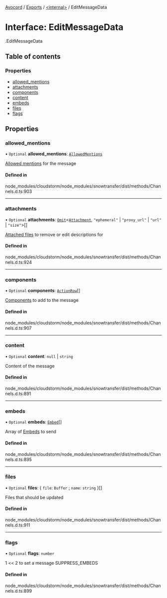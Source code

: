 [Avocord](../README.md) / [Exports](../modules.md) / [<internal\>](../modules/internal_.md) / EditMessageData

# Interface: EditMessageData

[<internal>](../modules/internal_.md).EditMessageData

## Table of contents

### Properties

- [allowed\_mentions](internal_.EditMessageData-1.md#allowed_mentions)
- [attachments](internal_.EditMessageData-1.md#attachments)
- [components](internal_.EditMessageData-1.md#components)
- [content](internal_.EditMessageData-1.md#content)
- [embeds](internal_.EditMessageData-1.md#embeds)
- [files](internal_.EditMessageData-1.md#files)
- [flags](internal_.EditMessageData-1.md#flags)

## Properties

### allowed\_mentions

• `Optional` **allowed\_mentions**: [`AllowedMentions`](../modules/internal_.md#allowedmentions)

[Allowed mentions](https://discord.com/developers/docs/resources/channel#allowed-mentions-object) for the message

#### Defined in

node_modules/cloudstorm/node_modules/snowtransfer/dist/methods/Channels.d.ts:903

___

### attachments

• `Optional` **attachments**: [`Omit`](../modules/internal_.md#omit)<[`Attachment`](../modules/internal_.md#attachment-1), ``"ephemeral"`` \| ``"proxy_url"`` \| ``"url"`` \| ``"size"``\>[]

[Attached files](https://discord.com/developers/docs/resources/channel#attachment-object) to remove or edit descriptions for

#### Defined in

node_modules/cloudstorm/node_modules/snowtransfer/dist/methods/Channels.d.ts:924

___

### components

• `Optional` **components**: [`ActionRow`](../modules/internal_.md#actionrow-1)[]

[Components](https://discord.com/developers/docs/interactions/message-components#component-object) to add to the message

#### Defined in

node_modules/cloudstorm/node_modules/snowtransfer/dist/methods/Channels.d.ts:907

___

### content

• `Optional` **content**: ``null`` \| `string`

Content of the message

#### Defined in

node_modules/cloudstorm/node_modules/snowtransfer/dist/methods/Channels.d.ts:891

___

### embeds

• `Optional` **embeds**: [`Embed`](../modules/internal_.md#embed)[]

Array of [Embeds](https://discord.com/developers/docs/resources/channel#embed-object) to send

#### Defined in

node_modules/cloudstorm/node_modules/snowtransfer/dist/methods/Channels.d.ts:895

___

### files

• `Optional` **files**: { `file`: `Buffer` ; `name`: `string`  }[]

Files that should be updated

#### Defined in

node_modules/cloudstorm/node_modules/snowtransfer/dist/methods/Channels.d.ts:911

___

### flags

• `Optional` **flags**: `number`

1 << 2 to set a message SUPPRESS_EMBEDS

#### Defined in

node_modules/cloudstorm/node_modules/snowtransfer/dist/methods/Channels.d.ts:899
